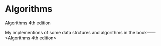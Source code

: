 # Algorithms
Algorithms 4th edition

My implementions of some data strctures and algorithms in the book——<Algorithms 4th edition> 
